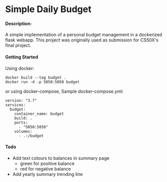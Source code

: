 # Simple Daily Budget
#### Description:
A simple implementation of a personal budget management in a dockerized flask webapp. This project was originally used as submission for CS50X's final project.


#### Getting Started
Using docker:

```
docker build --tag budget .
docker run -d -p 5050:5050 budget
```

or using docker-compose,
Sample docker-compose.yml:

```
version: "3.7"
services:
  budget:
    container_name: budget
    build: .
    ports: 
      - "5050:5050"
    volumes:
      - .:/budget
```

#### Todo
- Add text colours to balances in summary page
	- green for positive balance
	- red for negative balance
- Add yearly summary trending line 
